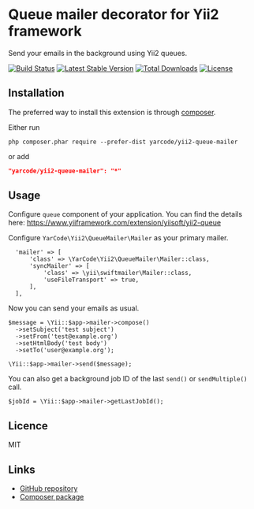 # Queue mailer decorator for Yii2 framework
Send your emails in the background using Yii2 queues.

[![Build Status](https://travis-ci.org/yarcode/yii2-queue-mailer.svg?branch=master)](https://travis-ci.org/yarcode/yii2-queue-mailer)
[![Latest Stable Version](https://poser.pugx.org/yarcode/yii2-queue-mailer/v/stable)](https://packagist.org/packages/yarcode/yii2-queue-mailer)
[![Total Downloads](https://poser.pugx.org/yarcode/yii2-queue-mailer/downloads)](https://packagist.org/packages/yarcode/yii2-queue-mailer)
[![License](https://poser.pugx.org/yarcode/yii2-queue-mailer/license)](https://packagist.org/packages/yarcode/yii2-queue-mailer)

## Installation

The preferred way to install this extension is through [composer](http://getcomposer.org/download/).

Either run

```
php composer.phar require --prefer-dist yarcode/yii2-queue-mailer
```

or add

```json
"yarcode/yii2-queue-mailer": "*"
```

## Usage

Configure `queue` component of your application.
You can find the details here: https://www.yiiframework.com/extension/yiisoft/yii2-queue

Configure `YarCode\Yii2\QueueMailer\Mailer` as your primary mailer.

```
  'mailer' => [
      'class' => \YarCode\Yii2\QueueMailer\Mailer::class,
      'syncMailer' => [
          'class' => \yii\swiftmailer\Mailer::class,
          'useFileTransport' => true,
      ],
  ],
```

Now you can send your emails as usual.

```
$message = \Yii::$app->mailer->compose()
  ->setSubject('test subject')
  ->setFrom('test@example.org')
  ->setHtmlBody('test body')
  ->setTo('user@example.org');

\Yii::$app->mailer->send($message);
```

You can also get a background job ID of the last `send()` or `sendMultiple()` call.
```
$jobId = \Yii::$app->mailer->getLastJobId();
```
 
## Licence ##

MIT
    
## Links ##

* [GitHub repository](https://github.com/yarcode/yii2-queue-mailer)
* [Composer package](https://packagist.org/packages/yarcode/yii2-queue-mailer)